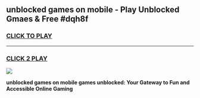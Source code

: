 
## unblocked games on mobile - Play Unblocked Gmaes & Free #dqh8f
<h3>
<a href="https://news.freeplayer.one?title=unblocked_games_on_mobile&ref=03M">CLICK TO PLAY</a></h3>
<hr>

<h3>
<a href="https://news.freeplayer.one?title=unblocked_games_on_mobile&ref=03M">CLICK 2 PLAY</a>
  
</h3>

<a href="https://news.freeplayer.one?title=unblocked_games_on_mobile&ref=03M"><img src="https://clearcache.store/games.png"></a>


**unblocked games on mobile games unblocked: Your Gateway to Fun and Accessible Online Gaming**
